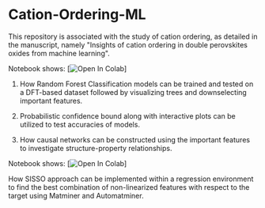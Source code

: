# Cation-Ordering-ML

This repository is associated with the study of cation ordering, as detailed in the manuscript, 
namely "Insights of cation ordering in double perovskites oxides from machine learning".

Notebook shows:
[![Open In Colab](https://colab.research.google.com/assets/colab-badge.svg)]

1. How Random Forest Classification models can be trained and tested on a DFT-based dataset followed by visualizing trees 
and downselecting important features.

2. Probabilistic confidence bound along with interactive plots can be utilized to test accuracies of models.

3. How causal networks can be constructed using the important features to investigate structure-property relationships.

Notebook shows:
[![Open In Colab](https://colab.research.google.com/assets/colab-badge.svg)]

How SISSO approach can be implemented within a regression environment to find the best combination of non-linearized 
features with respect to the target using Matminer and Automatminer.
